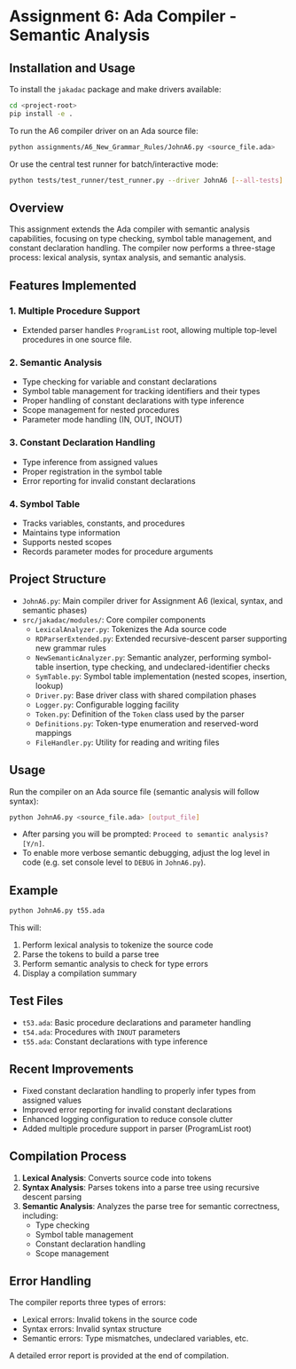 # Assignment 6: Ada Compiler - Semantic Analysis

## Installation and Usage

To install the `jakadac` package and make drivers available:
```bash
cd <project-root>
pip install -e .
```

To run the A6 compiler driver on an Ada source file:
```bash
python assignments/A6_New_Grammar_Rules/JohnA6.py <source_file.ada>
```

Or use the central test runner for batch/interactive mode:
```bash
python tests/test_runner/test_runner.py --driver JohnA6 [--all-tests]
```

## Overview

This assignment extends the Ada compiler with semantic analysis capabilities, focusing on type checking, symbol table management, and constant declaration handling. The compiler now performs a three-stage process: lexical analysis, syntax analysis, and semantic analysis.

## Features Implemented

### 1. Multiple Procedure Support

- Extended parser handles `ProgramList` root, allowing multiple top-level procedures in one source file.

### 2. Semantic Analysis

- Type checking for variable and constant declarations
- Symbol table management for tracking identifiers and their types
- Proper handling of constant declarations with type inference
- Scope management for nested procedures
- Parameter mode handling (IN, OUT, INOUT)

### 3. Constant Declaration Handling

- Type inference from assigned values
- Proper registration in the symbol table
- Error reporting for invalid constant declarations

### 4. Symbol Table

- Tracks variables, constants, and procedures
- Maintains type information
- Supports nested scopes
- Records parameter modes for procedure arguments

## Project Structure

- `JohnA6.py`: Main compiler driver for Assignment A6 (lexical, syntax, and semantic phases)
- `src/jakadac/modules/`: Core compiler components
  - `LexicalAnalyzer.py`: Tokenizes the Ada source code
  - `RDParserExtended.py`: Extended recursive-descent parser supporting new grammar rules
  - `NewSemanticAnalyzer.py`: Semantic analyzer, performing symbol-table insertion, type checking, and undeclared-identifier checks
  - `SymTable.py`: Symbol table implementation (nested scopes, insertion, lookup)
  - `Driver.py`: Base driver class with shared compilation phases
  - `Logger.py`: Configurable logging facility
  - `Token.py`: Definition of the `Token` class used by the parser
  - `Definitions.py`: Token-type enumeration and reserved-word mappings
  - `FileHandler.py`: Utility for reading and writing files

## Usage

Run the compiler on an Ada source file (semantic analysis will follow syntax):

```bash
python JohnA6.py <source_file.ada> [output_file]
``` 

- After parsing you will be prompted: `Proceed to semantic analysis? [Y/n]`.
- To enable more verbose semantic debugging, adjust the log level in code (e.g. set console level to `DEBUG` in `JohnA6.py`).

## Example

```bash
python JohnA6.py t55.ada
```

This will:

1. Perform lexical analysis to tokenize the source code
2. Parse the tokens to build a parse tree
3. Perform semantic analysis to check for type errors
4. Display a compilation summary

## Test Files

- `t53.ada`: Basic procedure declarations and parameter handling
- `t54.ada`: Procedures with `INOUT` parameters
- `t55.ada`: Constant declarations with type inference

## Recent Improvements

- Fixed constant declaration handling to properly infer types from assigned values
- Improved error reporting for invalid constant declarations
- Enhanced logging configuration to reduce console clutter
- Added multiple procedure support in parser (ProgramList root)

## Compilation Process

1. **Lexical Analysis**: Converts source code into tokens
2. **Syntax Analysis**: Parses tokens into a parse tree using recursive descent parsing
3. **Semantic Analysis**: Analyzes the parse tree for semantic correctness, including:
   - Type checking
   - Symbol table management
   - Constant declaration handling
   - Scope management

## Error Handling

The compiler reports three types of errors:

- Lexical errors: Invalid tokens in the source code
- Syntax errors: Invalid syntax structure
- Semantic errors: Type mismatches, undeclared variables, etc.

A detailed error report is provided at the end of compilation.
